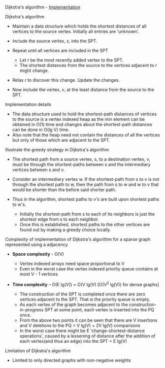 Dijkstra's algorithm -
[Implementation](Algorithms,%204th%20Edition%20-%20Sedgewick,%20Wayne/Exercises/Graphs/src/DijkstraSP.java)

Dijkstra's algorithm

- Maintain a data structure which holds the shortest distances of all
  vertices to the source vertex. Initially all entries are 'unknown'.

- Include the source vertex, *s*, into the SPT.

- Repeat until all vertices are included in the SPT

  - Let *r* be the most recently added vertex to the SPT.
  - The shortest distances from the source to the vertices adjacent to
    *r* might change.

- Relax *r* to discover this change. Update the changes.

- Now include the vertex, *v*, at the least distance from the source to
  the SPT.

Implementation details

- The data structure used to hold the shortest-path distances of
  vertices to the source is a vertex indexed heap as the min element can
  be obtained in O(1) time and changes about the shortest-path distances
  can be done in O(lg V) time.
- Also note that the heap need not contain the distances of all the
  vertices but only of those which are adjacent to the SPT.

Illustrate the greedy strategy in Dijkstra's algorithm

- The shortest path from a source vertex, s, to a destination vertex, v,
  must be through the shortest-paths between s and the intermediary
  vertices between s and v.

- Consider an intermediary vertex w. If the shortest-path from s to v is
  not through the shortest path to w, then the path from s to w and w to
  v that would be shorter than the before said shorter path.

- Thus in the algorithm, shortest paths to v's are built upon shortest
  paths to w's.

  - Initially the shortest-path from s to each of its neighbors is just
    the shortest edge from s to each neighbor.
  - Once this is established, shortest paths to the other vertices are
    found out by making a greedy choice locally.

<span id="anchor"></span>Complexity of implementation of Dijkstra's
algorithm for a sparse graph represented using a adjacency

- **Space complexity** - O(V)

  - Vertex indexed arrays need space proportional to V
  - Even in the worst case the vertex indexed priority queue contains at
    most V - 1 vertices

- **Time complexity** – O(E lg(V)) = O(V lg(V) \[O(V<sup>2 </sup>lg(V))
  for dense graphs\]

  - The construction of the SPT is completed once there are zero
    vertices adjacent to the SPT. That is the priority queue is empty.
  - As each vertex of the graph becomes adjacent to the
    construction-in-progress SPT at some point, each vertex is inserted
    into the PQ once.
  - From the above two points it can be seen that there are V insertions
    and V deletions to the PQ = V lg(V) + 2V lg(V) comparisons
  - In the worst case there might be E 'change-shortest-distance
    operations', caused by a lessening of distance after the addition of
    each vertex(and thus an edge) into the SPT = E lg(V)

Limitation of Dijkstra's algorithm

- Limited to only directed graphs with non-negative weights
